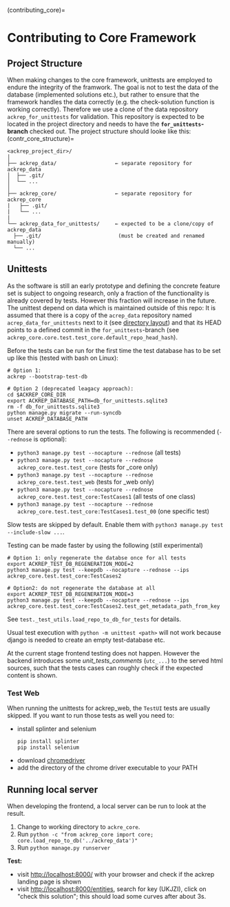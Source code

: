 (contributing_core)=
# Contributing to Core Framework
## Project Structure
When making changes to the core framework, unittests are employed to endure the integrity of the framwork. The goal is not to test the data of the database (implemented solutions etc.), but rather to ensure that the framework handles the data correctly (e.g. the check-solution function is working correctly). Therefore we use a clone of the data repository `ackrep_for_unittests` for validation. This repository is expected to be located in the project directory and needs to have the **`for_unittests`-branch** checked out. The project structure should looke like this:
(contr_core_structure)=

    <ackrep_project_dir>/
    │
    ├── ackrep_data/                   ← separate repository for ackrep_data
    │  ├── .git/
    │  └── ...
    │
    ├── ackrep_core/                   ← separate repository for ackrep_core
    |   ├── .git/
    |   └── ...
    |
    └── ackrep_data_for_unittests/     ← expected to be a clone/copy of ackrep_data
      ├── .git/                         (must be created and renamed manually)
      └── ...

## Unittests

As the software is still an early prototype and defining the concrete feature set is subject to ongoing research, only a fraction of the functionality is already covered by tests. However this fraction will increase in the future. The unittest depend on data which is maintained outside of this repo: It is assumed that there is a copy of the `acrep_data` repository named `acrep_data_for_unittests` next to it (see [directory layout](contr_core_structure)) and that its HEAD points to a defined commit in the `for_unittests`-branch (see `ackrep_core.core.test.test_core.default_repo_head_hash`).

Before the tests can be run for the first time the test database has to be set up like this
(tested with bash on Linux):

```
# Option 1: 
ackrep --bootstrap-test-db

# Option 2 (deprecated leagacy approach):
cd $ACKREP_CORE_DIR
export ACKREP_DATABASE_PATH=db_for_unittests.sqlite3
rm -f db_for_unittests.sqlite3
python manage.py migrate --run-syncdb
unset ACKREP_DATABASE_PATH
```

There are several options to run the tests. The following is recommended (`--rednose` is optional):

- `python3 manage.py test --nocapture --rednose` (all tests)
- `python3 manage.py test --nocapture --rednose ackrep_core.test.test_core` (tests for _core only)
- `python3 manage.py test --nocapture --rednose ackrep_core.test.test_web` (tests for _web only)
- `python3 manage.py test --nocapture --rednose ackrep_core.test.test_core:TestCases1` (all tests of one class)
- `python3 manage.py test --nocapture --rednose ackrep_core.test.test_core:TestCases1.test_00` (one specific test)

Slow tests are skipped by default. Enable them with `python3 manage.py test --include-slow ...`.


Testing can be made faster by using the following (still experimental)

```
# Option 1: only regenerate the databse once for all tests
export ACKREP_TEST_DB_REGENERATION_MODE=2
python3 manage.py test --keepdb --nocapture --rednose --ips ackrep_core.test.test_core:TestCases2

# Option2: do not regenerate the database at all
export ACKREP_TEST_DB_REGENERATION_MODE=3
python3 manage.py test --keepdb --nocapture --rednose --ips ackrep_core.test.test_core:TestCases2.test_get_metadata_path_from_key
```

See `test._test_utils.load_repo_to_db_for_tests` for details.


Usual test execution with  `python -m unittest <path>` will not work because django is needed to create an empty test-database etc.

At the current stage frontend testing does not happen. However the backend introduces some *unit_tests_comments* (`utc_...`) to the served html sources, such that the tests cases can roughly check if the expected content is shown.

### Test Web
When running the unittests for ackrep_web, the `TestUI` tests are usually skipped. If you want to run those tests as well you need to:
- install splinter and selenium
  ```
  pip install splinter
  pip install selenium
  ```
- download [chromedriver](https://chromedriver.chromium.org/home)
- add the directory of the chrome driver executable to your PATH

## Running local server
When developing the frontend, a local server can be run to look at the result.

1. Change to working directory to `ackre_core`.
2. Run `python -c "from ackrep_core import core; core.load_repo_to_db('../ackrep_data')"`
3. Run `python manage.py runserver`

**Test:**
- visit <http://localhost:8000/> with your browser and check if the ackrep landing page is shown
- visit <http://localhost:8000/entities>, search for key (UKJZI), click on "check this solution"; this should load some curves after about 3s.